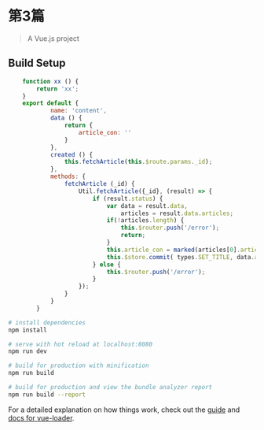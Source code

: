 # 第3篇

> A Vue.js project

## Build Setup

```js
    function xx () {
        return 'xx';
    }
    export default {
            name: 'content',
            data () {
                return {
                    article_con: ''
                }
            },
            created () {
                this.fetchArticle(this.$route.params._id);
            },
            methods: {
                fetchArticle (_id) {
                    Util.fetchArticle({_id}, (result) => {
                        if (result.status) {
                            var data = result.data,
                                articles = result.data.articles;
                            if(!articles.length) {
                                this.$router.push('/error');
                                return;
                            }
                            this.article_con = marked(articles[0].article_con);
                            this.$store.commit( types.SET_TITLE, data.articles[0].article_title + '：' )
                        } else {
                            this.$router.push('/error');
                        }
                    });
                }
            }
        }

```


``` bash
# install dependencies
npm install

# serve with hot reload at localhost:8080
npm run dev

# build for production with minification
npm run build

# build for production and view the bundle analyzer report
npm run build --report
```

For a detailed explanation on how things work, check out the [guide](http://vuejs-templates.github.io/webpack/) and [docs for vue-loader](http://vuejs.github.io/vue-loader).
